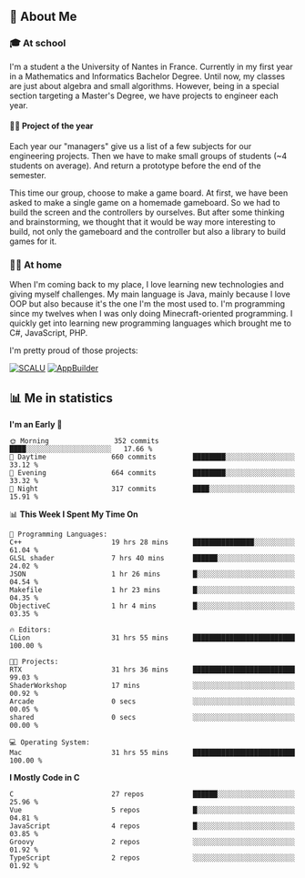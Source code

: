 ## 👀 About Me

### 🎓 At school

I'm a student a the University of Nantes in France. Currently in my first year in a Mathematics and Informatics Bachelor Degree. Until now, my classes are just about algebra and small algorithms. However, being in a special section targeting a Master's Degree, we have projects to engineer each year. 

#### 🔧🔬 Project of the year

Each year our "managers" give us a list of a few subjects for our engineering projects. Then we have to make small groups of students (~4 students on average). And return a prototype before the end of the semester.

This time our group, choose to make a game board. At first, we have been asked to make a single game on a homemade gameboard. So we had to build the screen and the controllers by ourselves. 
But after some thinking and brainstorming, we thought that it would be way more interesting to build, not only the gameboard and the controller but also a library to build games for it.

### 👨‍💻 At home

When I'm coming back to my place, I love learning new technologies and giving myself challenges. My main language is Java, mainly because I love OOP but also because it's the one I'm the most used to. I'm programming since my twelves when I was only doing Minecraft-oriented programming.  I quickly get into learning new programming languages which brought me to C#, JavaScript, PHP. 

I'm pretty proud of those projects:

[![SCALU](https://github-readme-stats.vercel.app/api/pin?username=renardfute&repo=SCALU)](https://github.com/renardfute/scalu)
[![AppBuilder](https://github-readme-stats.vercel.app/api/pin?username=pulsedev2&repo=AppBuilder)](https://github.com/pulsedev2/AppBuilder)

## 📊 Me in statistics
<!--START_SECTION:waka-->
**I'm an Early 🐤** 

```text
🌞 Morning                352 commits         ████░░░░░░░░░░░░░░░░░░░░░   17.66 % 
🌆 Daytime                660 commits         ████████░░░░░░░░░░░░░░░░░   33.12 % 
🌃 Evening                664 commits         ████████░░░░░░░░░░░░░░░░░   33.32 % 
🌙 Night                  317 commits         ████░░░░░░░░░░░░░░░░░░░░░   15.91 % 
```


📊 **This Week I Spent My Time On** 

```text
💬 Programming Languages: 
C++                      19 hrs 28 mins      ███████████████░░░░░░░░░░   61.04 % 
GLSL shader              7 hrs 40 mins       ██████░░░░░░░░░░░░░░░░░░░   24.02 % 
JSON                     1 hr 26 mins        █░░░░░░░░░░░░░░░░░░░░░░░░   04.54 % 
Makefile                 1 hr 23 mins        █░░░░░░░░░░░░░░░░░░░░░░░░   04.35 % 
ObjectiveC               1 hr 4 mins         █░░░░░░░░░░░░░░░░░░░░░░░░   03.35 % 

🔥 Editors: 
CLion                    31 hrs 55 mins      █████████████████████████   100.00 % 

🐱‍💻 Projects: 
RTX                      31 hrs 36 mins      █████████████████████████   99.03 % 
ShaderWorkshop           17 mins             ░░░░░░░░░░░░░░░░░░░░░░░░░   00.92 % 
Arcade                   0 secs              ░░░░░░░░░░░░░░░░░░░░░░░░░   00.05 % 
shared                   0 secs              ░░░░░░░░░░░░░░░░░░░░░░░░░   00.00 % 

💻 Operating System: 
Mac                      31 hrs 55 mins      █████████████████████████   100.00 % 
```

**I Mostly Code in C** 

```text
C                        27 repos            ██████░░░░░░░░░░░░░░░░░░░   25.96 % 
Vue                      5 repos             █░░░░░░░░░░░░░░░░░░░░░░░░   04.81 % 
JavaScript               4 repos             █░░░░░░░░░░░░░░░░░░░░░░░░   03.85 % 
Groovy                   2 repos             ░░░░░░░░░░░░░░░░░░░░░░░░░   01.92 % 
TypeScript               2 repos             ░░░░░░░░░░░░░░░░░░░░░░░░░   01.92 % 
```




<!--END_SECTION:waka-->
